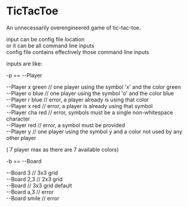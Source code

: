 # TicTacToe
An unnecessarily overengineered game of tic-tac-toe.  

input can be config file location  
or it can be all command line inputs  
config file contains effectively those command line inputs  

inputs are like:  

-p == --Player  

--Player x green	// one player using the symbol 'x' and the color green  
--Player o blue	// one player using the symbol 'o' and the color blue  
--Player r blue 	// error, a player already is using that color  
--Player x red	// error, a player is already using that symbol  
--Player cha red	// error, symbols must be a single non-whitespace character  
--Player red	// error, a symbol must be provided  
--Player y	// one player using the symbol y and a color not used by any other player  

( 7 player max as there are 7 available colors)  

-b == --Board  

--Board 3	// 3x3 grid  
--Board 2,3	// 2x3 grid  
--Board		// 3x3 grid default  
--Board a,3	// error  
--Board smile	// error  

